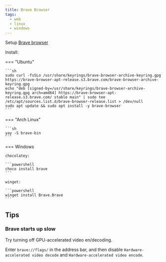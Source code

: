 ```yaml
---
title: Brave Browser
tags:
  - web
  - linux
  - windows
---
```


Setup [Brave browser](https://brave.com)

Install:

=== "Ubuntu"

    ```sh
    sudo curl -fsSLo /usr/share/keyrings/brave-browser-archive-keyring.gpg https://brave-browser-apt-release.s3.brave.com/brave-browser-archive-keyring.gpg
    echo "deb [signed-by=/usr/share/keyrings/brave-browser-archive-keyring.gpg arch=amd64] https://brave-browser-apt-release.s3.brave.com/ stable main" | sudo tee /etc/apt/sources.list.d/brave-browser-release.list > /dev/null
    sudo apt update && sudo apt install -y brave-browser
    ```

=== "Arch Linux"

    ```sh
    yay -S brave-bin
    ```

=== Windows

    chocolatey:

    ```powershell
    choco install brave
    ```

    winget:

    ```powershell
    winget install Brave.Brave
    ```


## Tips

### Brave starts up slow

Try turning off GPU-accelerated video en/decoding.

Enter `brave://flags/` in the address bar, and then disable `Hardware-accelerated video decode` and `Hardware-accelerated video encode`.
